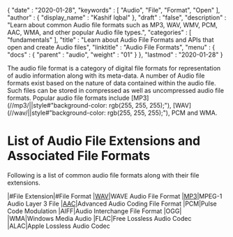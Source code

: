 {
  "date" : "2020-01-28",
  "keywords" : [ "Audio", "File", "Format", "Open" ],
  "author" : {
    "display_name" : "Kashif Iqbal"
  },
  "draft" : "false",
  "description" : "Learn about common Audio file formats such as MP3, WAV, WMV, PCM, AAC, WMA, and other popular Audio file types.",
  "categories" : [ "fundamentals" ],
  "title" : "Learn about Audio File Formats and APIs that open and create Audio files",
  "linktitle" : "Audio File Formats",
  "menu" : {
    "docs" : {
      "parent" : "audio",
      "weight" : "01"
    }
  },
  "lastmod" : "2020-01-28"
}


The audio file format is a category of digital file formats for representation of audio information along with its meta-data. A number of Audio file formats exist based on the nature of data contained within the audio file. Such files can be stored in compressed as well as uncompressed audio file formats. Popular audio file formats include [MP3](//mp3/||style#"background-color: rgb(255, 255, 255);"), [WAV](//wav/||style#"background-color: rgb(255, 255, 255);"), PCM and WMA.

# List of Audio File Extensions and Associated File Formats #

Following is a list of common audio file formats along with their file extensions.


|#File Extension|#File Format
|[WAV](https://wiki.fileformat.com/specification/audio/wav/)|WAVE Audio File Format
|[MP3](https://wiki.fileformat.com/specification/audio/mp3/)|MPEG-1 Audio Layer 3 File
|[AAC](https://wiki.fileformat.com/specification/audio/aac/)|Advanced Audio Coding File Format
|PCM|Pulse Code Modulation
|AIFF|Audio Interchange File Format
|OGG| 
|WMA|Windows Media Audio
|FLAC|Free Lossless Audio Codec
|ALAC|Apple Lossless Audio Codec